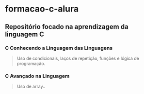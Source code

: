 # formacao-c-alura
## Repositório focado na aprendizagem da linguagem C
### C Conhecendo a Linguagem das Linguagens
> Uso de condicionais, laços de repetição, funções e lógica de programação.
### C Avançado na Linguagem 
> Uso de array..